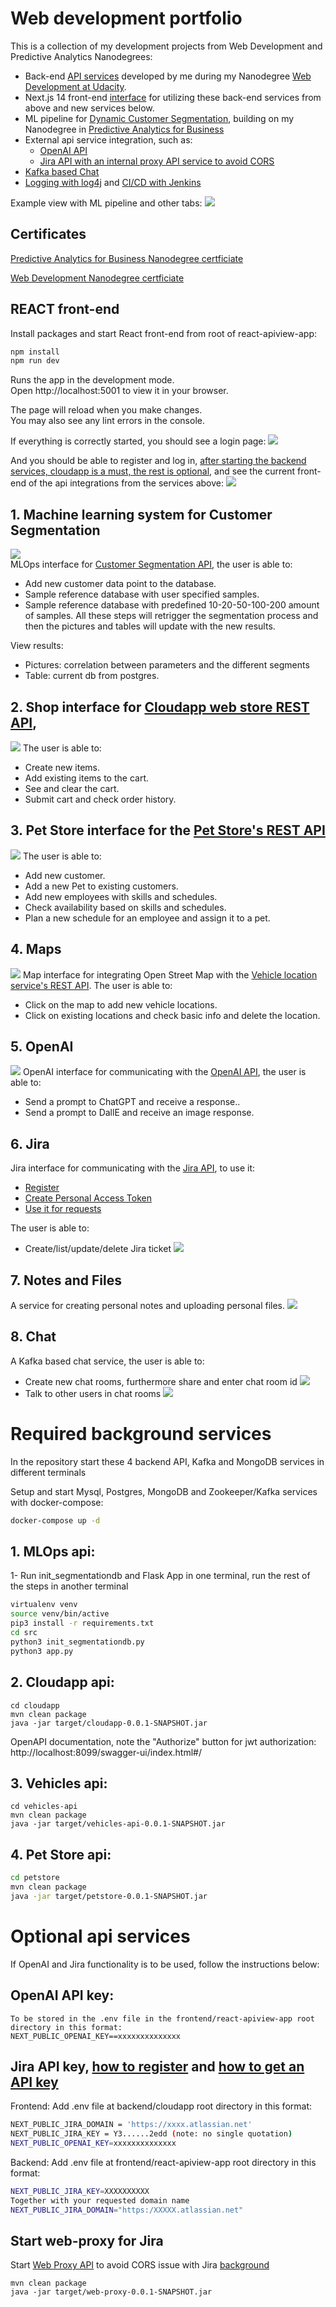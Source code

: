 # Web development portfolio

This is a collection of my development projects from Web Development and Predictive Analytics Nanodegrees:
- Back-end [API services](#required-api-services) developed by me during my Nanodegree [Web Development at Udacity](https://www.udacity.com/course/java-developer-nanodegree--nd035).
- Next.js 14 front-end [interface](#react-front-end) for utilizing these back-end services from above and new services below.
- ML pipeline for [Dynamic Customer Segmentation](#1-machine-learning-system-for-customer-segmentation), building on my Nanodegree in [Predictive Analytics for Business](https://www.udacity.com/course/predictive-analytics-for-business-nanodegree--nd008t)
- External api service integration, such as:
  - [OpenAI API](#5-openai)
  - [Jira API with an internal proxy API service to avoid CORS](#6-jira)
- [Kafka based Chat](#8-chat)
- [Logging with log4j](backend/cloudapp/README.md#logging-with-slf4j-and-log4j) and [CI/CD with Jenkins](backend/cloudapp/README.md#cicd-with-jenkins)

Example view with ML pipeline and other tabs:
![](examples/example8.png)

## Certificates
[Predictive Analytics for Business Nanodegree certficiate](https://confirm.udacity.com/e/3ac984b2-6128-11ee-a6fe-9be76f9bc811)

[Web Development Nanodegree certficiate](https://graduation.udacity.com/confirm/QDDKHJF9)

## REACT front-end

Install packages and start React front-end from root of react-apiview-app:

```bash
npm install
npm run dev
```

Runs the app in the development mode.\
Open http://localhost:5001 to view it in your browser.

The page will reload when you make changes.\
You may also see any lint errors in the console.

If everything is correctly started, you should see a login page:
![](examples/example1.png)

And you should be able to register and log in, [after starting the backend services, cloudapp is a must, the rest is optional](#2-cloudapp-api), and see the current front-end of the api integrations from the services above:
![](examples/example2.png)

## 1. Machine learning system for Customer Segmentation
![](examples/example8.png)  
MLOps interface for [Customer Segmentation API](backend/ml-pipeline/README.md), the user is able to:
- Add new customer data point to the database.
- Sample reference database with user specified samples.
- Sample reference database with predefined 10-20-50-100-200 amount of samples.
   All these steps will retrigger the segmentation process and then the pictures and tables will update with the new results.

View results:
- Pictures: correlation between parameters and the different segments
- Table: current db from postgres.


## 2. Shop interface for [Cloudapp web store REST API](backend/cloudapp/README.md), 
![](examples/example3.png)
The user is able to:
- Create new items.
- Add existing items to the cart.
- See and clear the cart.
- Submit cart and check order history.
  

## 3. Pet Store interface for the [Pet Store's REST API](backend/petstore/README.md)
![](examples/example4.png)
The user is able to:
- Add new customer.
- Add a new Pet to existing customers.
- Add new employees with skills and schedules.
- Check availability based on skills and schedules.
- Plan a new schedule for an employee and assign it to a pet.


## 4.  Maps
![](examples/example5.png)
Map interface for integrating Open Street Map with the [Vehicle location service's REST API](backend/vehicles-api/README.md).
The user is able to:
- Click on the map to add new vehicle locations.
- Click on existing locations and check basic info and delete the location.
  

## 5. OpenAI
![](examples/example6.png)
OpenAI interface for communicating with
the [OpenAI API](https://platform.openai.com/docs/api-reference), the user is able to:
- Send a prompt to ChatGPT and receive a response..
- Send a prompt to DallE and receive an image response.
  

## 6. Jira
Jira interface for communicating with
the [Jira API](https://platform.openai.com/docs/api-reference), to use it:
- [Register](https://www.atlassian.com/software/jira/free)
- [Create Personal Access Token](https://confluence.atlassian.com/enterprise/using-personal-access-tokens-1026032365.html)
- [Use it for requests](https://developer.atlassian.com/cloud/jira/platform/basic-auth-for-rest-apis/)

The user is able to:

- Create/list/update/delete Jira ticket
  ![](examples/example7.png)  

## 7. Notes and Files
A service for creating personal notes and uploading personal files.
![](examples/example9.png)

## 8. Chat
A Kafka based chat service, the user is able to:

- Create new chat rooms, furthermore share and enter chat room id
![](examples/example10.png)
- Talk to other users in chat rooms
![](examples/example11.png)
  



# Required background services

In the repository start these 4 backend API, Kafka and MongoDB services in different terminals

Setup and start Mysql, Postgres, MongoDB and Zookeeper/Kafka services with docker-compose:
```bash
docker-compose up -d
```

## 1. MLOps api:

1- Run init_segmentationdb and Flask App in one terminal, run the rest of the steps in another terminal
```bash
virtualenv venv
source venv/bin/active
pip3 install -r requirements.txt
cd src
python3 init_segmentationdb.py
python3 app.py
```

## 2. Cloudapp api:

```
cd cloudapp
mvn clean package
java -jar target/cloudapp-0.0.1-SNAPSHOT.jar
```

OpenAPI documentation, note the "Authorize" button for jwt authorization: http://localhost:8099/swagger-ui/index.html#/

## 3. Vehicles api:

```
cd vehicles-api
mvn clean package
java -jar target/vehicles-api-0.0.1-SNAPSHOT.jar
```

## 4. Pet Store api:

```bash
cd petstore
mvn clean package
java -jar target/petstore-0.0.1-SNAPSHOT.jar
```


# Optional api services

If OpenAI and Jira functionality is to be used, follow the instructions below:

## OpenAI API key:

```
To be stored in the .env file in the frontend/react-apiview-app root directory in this format:
NEXT_PUBLIC_OPENAI_KEY==xxxxxxxxxxxxxx
```
## Jira API key, [how to register](https://www.atlassian.com/software/jira/free) and [how to get an API key](https://support.atlassian.com/atlassian-account/docs/manage-api-tokens-for-your-atlassian-account/)

Frontend: Add .env file at backend/cloudapp root directory in this format:
```bash
NEXT_PUBLIC_JIRA_DOMAIN = 'https://xxxx.atlassian.net'
NEXT_PUBLIC_JIRA_KEY = Y3......2edd (note: no single quotation)
NEXT_PUBLIC_OPENAI_KEY=xxxxxxxxxxxxxx
```

Backend: Add .env file at frontend/react-apiview-app root directory in this format:
```bash
NEXT_PUBLIC_JIRA_KEY=XXXXXXXXXX
Together with your requested domain name
NEXT_PUBLIC_JIRA_DOMAIN="https:/XXXXX.atlassian.net"
```
## Start web-proxy for Jira
Start [Web Proxy API](backend/web-proxy/README.md) to avoid CORS issue with Jira [background](https://jira.atlassian.com/browse/JRASERVER-59101?focusedCommentId=2406855&page=com.atlassian.jira.plugin.system.issuetabpanels%3Acomment-tabpanel#comment-2406855)
```
mvn clean package
java -jar target/web-proxy-0.0.1-SNAPSHOT.jar
```





